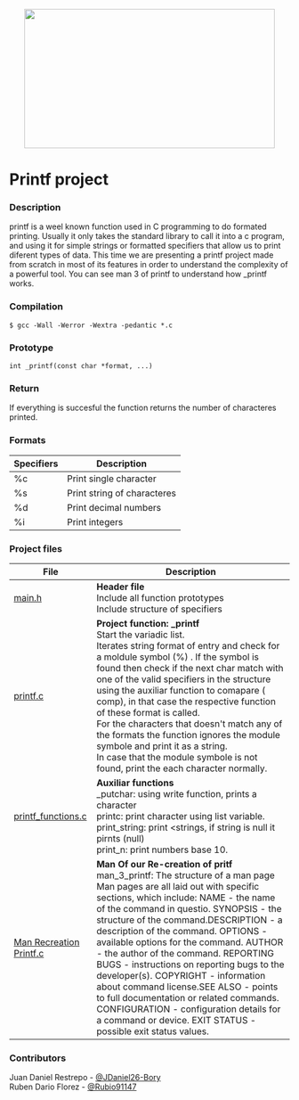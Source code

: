 <p align="center">
<img src="https://www.freepik.com/free-photo/it-specialist-checking-code-computer-dark-office-night_5698336.htm#query=development&from_query=develoment&position=23&from_view=search&track=sph" width="450" height="250">	
<h1> Printf project </h1></p>

<h3> Description</h3>
<p>printf is a weel known function used in C programming to do formated printing. Usually it only takes the standard library 
<stdio.h> to call it into a c program, and using it for simple strings or formatted specifiers that allow us to print diferent types of data. This time we are presenting a printf project made from scratch in most of its features in order to understand the complexity of a powerful tool. You can see man 3 of printf to understand how _printf works.</p>

<h3> Compilation</h3>

```$ gcc -Wall -Werror -Wextra -pedantic *.c```


<h3> Prototype </h3>

```int _printf(const char *format, ...)```


<h3>Return</h3>
If everything is succesful the function returns the number of characteres printed.

<h3>Formats</h3>

| Specifiers      | Description |
| ----------- | ----------- |
| %c  | Print single character |
| %s  | Print string of characteres |
| %d  | Print decimal numbers|
| %i  | Print integers |

<h3>Project files</h3>

 File        | Description |
| ----------- | ----------- |
| [main.h](https://github.com/JDaniel26-Bory/holbertonschool-printf/blob/main/main.h)                | **Header file**<br>Include all  function prototypes<br> Include structure of specifiers|
| [printf.c](https://github.com/JDaniel26-Bory/holbertonschool-printf/blob/main/printf.c)                      | **Project function: _printf** <br> Start the variadic list.<br> Iterates string  format  of entry and check for a moldule symbol (%) . If  the symbol is found then check if the next char match with one of the valid specifiers in the structure using the auxiliar function to comapare ( comp), in that case the respective function of these format is called.<br> For the characters that doesn't match any of the formats the function ignores the module symbole and print it  as a string.<br> In case that  the module symbole is not found, print the each character normally.|
| [printf_functions.c](https://github.com/JDaniel26-Bory/holbertonschool-printf/blob/main/printf_functions.c)  | **Auxiliar functions**<br> _putchar: using write function, prints a character<br> printc: print character using list variable.<br> print_string: print <strings, if string is null it pirnts (null)<br> print_n: print numbers base 10.|
| [Man Recreation Printf.c](https://github.com/JDaniel26-Bory/holbertonschool-printf/blob/main/man_3_printf)  | **Man Of our Re-creation of pritf**<br>man_3_printf: The structure of a man page Man pages are all laid out with specific sections, which include: NAME - the name of the command in questio. SYNOPSIS - the structure of the command.DESCRIPTION - a description of the command. OPTIONS - available options for the command. AUTHOR - the author of the command. REPORTING BUGS - instructions on reporting bugs to the developer(s). COPYRIGHT - information about command license.SEE ALSO - points to full documentation or related commands. CONFIGURATION - configuration details for a command or device. EXIT STATUS - possible exit status values.|

<h3>Contributors</h3>

Juan Daniel Restrepo - [@JDaniel26-Bory](https://github.com/JDaniel26-Bory)<br>
Ruben Dario Florez - [@Rubio91147](https://github.com/Rubio91147)<br>
